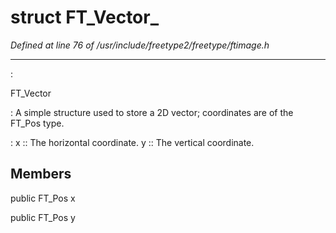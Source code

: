 # struct FT_Vector_

*Defined at line 76 of /usr/include/freetype2/freetype/ftimage.h*

************************************************************************



:

   FT_Vector

**<not a builtin command>** :   A simple structure used to store a 2D vector; coordinates are of the   FT_Pos type.

**<not a builtin command>** :   x ::     The horizontal coordinate.   y ::     The vertical coordinate.



## Members

public FT_Pos x

public FT_Pos y




